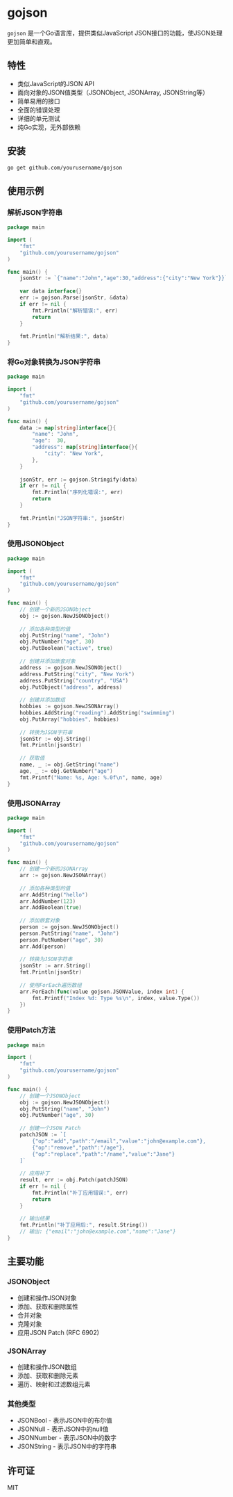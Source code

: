 # gojson

`gojson` 是一个Go语言库，提供类似JavaScript JSON接口的功能，使JSON处理更加简单和直观。

## 特性

- 类似JavaScript的JSON API
- 面向对象的JSON值类型（JSONObject, JSONArray, JSONString等）
- 简单易用的接口
- 全面的错误处理
- 详细的单元测试
- 纯Go实现，无外部依赖

## 安装

```bash
go get github.com/yourusername/gojson
```

## 使用示例

### 解析JSON字符串

```go
package main

import (
    "fmt"
    "github.com/yourusername/gojson"
)

func main() {
    jsonStr := `{"name":"John","age":30,"address":{"city":"New York"}}`
    
    var data interface{}
    err := gojson.Parse(jsonStr, &data)
    if err != nil {
        fmt.Println("解析错误:", err)
        return
    }
    
    fmt.Println("解析结果:", data)
}
```

### 将Go对象转换为JSON字符串

```go
package main

import (
    "fmt"
    "github.com/yourusername/gojson"
)

func main() {
    data := map[string]interface{}{
        "name": "John",
        "age":  30,
        "address": map[string]interface{}{
            "city": "New York",
        },
    }
    
    jsonStr, err := gojson.Stringify(data)
    if err != nil {
        fmt.Println("序列化错误:", err)
        return
    }
    
    fmt.Println("JSON字符串:", jsonStr)
}
```

### 使用JSONObject

```go
package main

import (
    "fmt"
    "github.com/yourusername/gojson"
)

func main() {
    // 创建一个新的JSONObject
    obj := gojson.NewJSONObject()
    
    // 添加各种类型的值
    obj.PutString("name", "John")
    obj.PutNumber("age", 30)
    obj.PutBoolean("active", true)
    
    // 创建并添加嵌套对象
    address := gojson.NewJSONObject()
    address.PutString("city", "New York")
    address.PutString("country", "USA")
    obj.PutObject("address", address)
    
    // 创建并添加数组
    hobbies := gojson.NewJSONArray()
    hobbies.AddString("reading").AddString("swimming")
    obj.PutArray("hobbies", hobbies)
    
    // 转换为JSON字符串
    jsonStr := obj.String()
    fmt.Println(jsonStr)
    
    // 获取值
    name, _ := obj.GetString("name")
    age, _ := obj.GetNumber("age")
    fmt.Printf("Name: %s, Age: %.0f\n", name, age)
}
```

### 使用JSONArray

```go
package main

import (
    "fmt"
    "github.com/yourusername/gojson"
)

func main() {
    // 创建一个新的JSONArray
    arr := gojson.NewJSONArray()
    
    // 添加各种类型的值
    arr.AddString("hello")
    arr.AddNumber(123)
    arr.AddBoolean(true)
    
    // 添加嵌套对象
    person := gojson.NewJSONObject()
    person.PutString("name", "John")
    person.PutNumber("age", 30)
    arr.Add(person)
    
    // 转换为JSON字符串
    jsonStr := arr.String()
    fmt.Println(jsonStr)
    
    // 使用ForEach遍历数组
    arr.ForEach(func(value gojson.JSONValue, index int) {
        fmt.Printf("Index %d: Type %s\n", index, value.Type())
    })
}
```

### 使用Patch方法

```go
package main

import (
    "fmt"
    "github.com/yourusername/gojson"
)

func main() {
    // 创建一个JSONObject
    obj := gojson.NewJSONObject()
    obj.PutString("name", "John")
    obj.PutNumber("age", 30)
    
    // 创建一个JSON Patch
    patchJSON := `[
        {"op":"add","path":"/email","value":"john@example.com"},
        {"op":"remove","path":"/age"},
        {"op":"replace","path":"/name","value":"Jane"}
    ]`
    
    // 应用补丁
    result, err := obj.Patch(patchJSON)
    if err != nil {
        fmt.Println("补丁应用错误:", err)
        return
    }
    
    // 输出结果
    fmt.Println("补丁应用后:", result.String())
    // 输出: {"email":"john@example.com","name":"Jane"}
}
```

## 主要功能

### JSONObject

- 创建和操作JSON对象
- 添加、获取和删除属性
- 合并对象
- 克隆对象
- 应用JSON Patch (RFC 6902)

### JSONArray

- 创建和操作JSON数组
- 添加、获取和删除元素
- 遍历、映射和过滤数组元素

### 其他类型

- JSONBool - 表示JSON中的布尔值
- JSONNull - 表示JSON中的null值
- JSONNumber - 表示JSON中的数字
- JSONString - 表示JSON中的字符串

## 许可证

MIT
